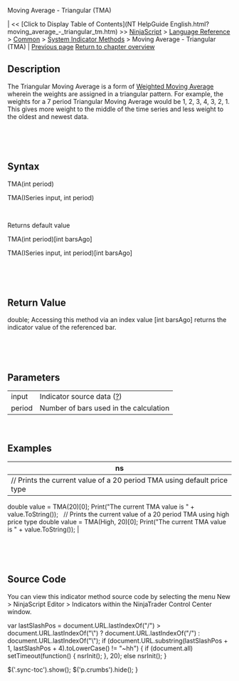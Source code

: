 ﻿










 


Moving Average - Triangular (TMA)







| &lt;&lt; [Click to Display Table of Contents](NT HelpGuide English.html?moving_average_-_triangular_tm.htm) &gt;&gt;
 [NinjaScript](ninjascript.htm) &gt; [Language Reference](language_reference_wip.htm) &gt; [Common](common.htm) &gt; [System Indicator Methods](indicators.htm) &gt;
Moving Average - Triangular (TMA) | [Previous page](moving_average_-_t3_t3.htm)
[Return to chapter overview](indicators.htm)










Description
-----------


The Triangular Moving Average is a form of [Weighted Moving Average](moving_average_-_weighted_wma.htm) wherein the weights are assigned in a triangular pattern. For example, the weights for a 7 period Triangular Moving Average would be 1, 2, 3, 4, 3, 2, 1. This gives more weight to the middle of the time series and less weight to the oldest and newest data.


 


 


Syntax
------


TMA(int period)  

TMA(ISeries<double> input, int period)


 


Returns default value  

TMA(int period)[int barsAgo]  

TMA(ISeries<double> input, int period)[int barsAgo]


 


 


Return Value
------------


double; Accessing this method via an index value [int barsAgo] returns the indicator value of the referenced bar.


 


 


Parameters
----------




|  |  |
| --- | --- |
| input | Indicator source data ([?](valid_input_data_for_indicator.htm)) |
| period | Number of bars used in the calculation |



 



Examples
--------




| ns |
| --- |
| // Prints the current value of a 20 period TMA using default price type
double value = TMA(20)[0];
Print("The current TMA value is " + value.ToString());
 
// Prints the current value of a 20 period TMA using high price type
double value = TMA(High, 20)[0];
Print("The current TMA value is " + value.ToString()); |



 


 


Source Code
-----------


You can view this indicator method source code by selecting the menu New &gt; NinjaScript Editor &gt; Indicators within the NinjaTrader Control Center window.





 
 var lastSlashPos = document.URL.lastIndexOf("/") &gt; document.URL.lastIndexOf("\\") ? document.URL.lastIndexOf("/") : document.URL.lastIndexOf("\\");
 if (document.URL.substring(lastSlashPos + 1, lastSlashPos + 4).toLowerCase() != "~hh") {
 if (document.all) setTimeout(function() {
 nsrInit();
 }, 20);
 else nsrInit();
 }
 
 
 $('.sync-toc').show();
 $('p.crumbs').hide();
 }
 
 
 



</double></double>